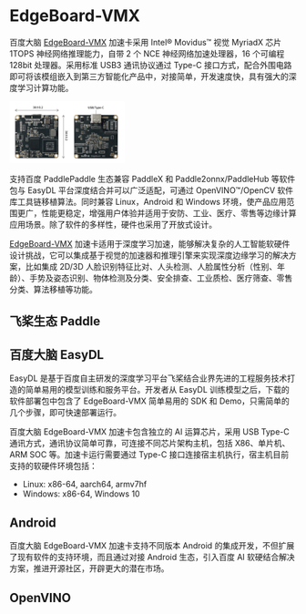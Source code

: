 # EdgeBoard-VMX

百度大脑 [EdgeBoard-VMX](https://aim.baidu.com/product/3e1f397f-77ec-4f7f-846b-25e39d694f4f) 加速卡采用 Intel® Movidus™ 视觉 MyriadX 芯片 1TOPS 神经网络推理能力，自带 2 个 NCE 神经网络加速处理器，16 个可编程 128bit 处理器。采用标准 USB3 通讯协议通过 Type-C 接口方式，配合外围电路即可将该模组嵌入到第三方智能化产品中，对接简单，开发速度快，具有强大的深度学习计算功能。

<img src="platform/vmx-front-back.jpg" height="40%" width="40%">

支持百度 PaddlePaddle 生态兼容 PaddleX 和 Paddle2onnx/PaddleHub 等软件包与 EasyDL 平台深度结合并可以广泛适配，可通过 OpenVINO™/OpenCV 软件库工具链移植算法。同时兼容 Linux，Android 和 Windows 环境，使产品应用范围更广，性能更稳定，增强用户体验并适用于安防、工业、医疗、零售等边缘计算应用场景。除了软件的多样性，硬件也采用了开放式设计。

[EdgeBoard-VMX](https://aim.baidu.com/product/3e1f397f-77ec-4f7f-846b-25e39d694f4f) 加速卡适用于深度学习加速，能够解决复杂的人工智能软硬件设计挑战，它可以集成基于视觉的加速器和推理引擎来实现深度边缘学习的解决方案，比如集成 2D/3D 人脸识别特征比对、人头检测、人脸属性分析（性别、年龄）、手势及姿态识别、物体检测及分类、安全排查、工业质检、医疗筛查、零售分类、算法移植等功能。


## 飞桨生态 Paddle


## 百度大脑 EasyDL

EasyDL 是基于百度自主研发的深度学习平台飞桨结合业界先进的工程服务技术打造的简单易用的模型训练和服务平台。开发者从 EasyDL 训练模型之后，下载的软件部署包中包含了 EdgeBoard-VMX 简单易用的 SDK 和 Demo，只需简单的几个步骤，即可快速部署运行。

百度大脑 EdgeBoard-VMX 加速卡包含独立的 AI 运算芯片，采用 USB Type-C 通讯方式，通讯协议简单可靠，可连接不同芯片架构主机，包括 X86、单片机、ARM SOC 等。加速卡运行需要通过 Type-C 接口连接宿主机执行，宿主机目前支持的软硬件环境包括：
- Linux: x86-64, aarch64, armv7hf
- Windows: x86-64, Windows 10


## Android

百度大脑 EdgeBoard-VMX 加速卡支持不同版本 Android 的集成开发，不但扩展了现有软件的支持环境，而且通过对接 Android 生态，引入百度 AI 软硬结合解决方案，推进开源社区，开辟更大的潜在市场。


## OpenVINO


